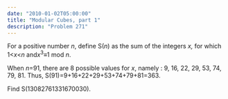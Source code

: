 ```yaml
---
date: "2010-01-02T05:00:00"
title: "Modular Cubes, part 1"
description: "Problem 271"
---
```


<p>
For a positive number <var>n</var>, define S(<var>n</var>) as the sum of the integers <var>x,</var> for which 1&lt;<var>x</var>&lt;<var>n</var> and<var>x</var><sup>3</sup>≡1 mod <var>n</var>.
</p>
<p>
When <var>n</var>=91, there are 8 possible values for <var>x</var>, namely : 9, 16, 22, 29, 53, 74, 79, 81.
Thus, S(91)=9+16+22+29+53+74+79+81=363.</p>
<p>
Find S(13082761331670030).
</p>

